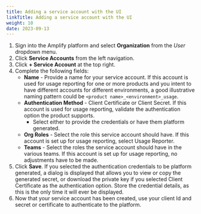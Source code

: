 ```yaml
---
title: Adding a service account with the UI
linkTitle: Adding a service account with the UI
weight: 10
date: 2023-09-13
---
```

1. Sign into the Amplify platform and select **Organization** from the *User* dropdown menu.
2. Click **Service Accounts** from the left navigation.
3. Click **+ Service Account** at the top right.
4. Complete the following fields:
    * **Name** - Provide a name for your service account. If this account is used for usage reporting for one or more products and you intent to have different accounts for different environments, a good illustrative naming pattern could be `<product name>_<environment>_usage`.
    * **Authentication Method** - Client Certificate or Client Secret. If this account is used for usage reporting, validate the authentication option the product supports.
        * Select either to provide the credentials or have them platform generated.
    * **Org Roles** - Select the role this service account should have. If this account is set up for usage reporting, select Usage Reporter.
    * **Teams** - Select the roles the service account should have in the various teams. If this account is set up for usage reporting, no adjustments have to be made.
5. Click **Save**. If you selected the authentication credentials to be platform generated, a dialog is displayed that allows you to view or copy the generated secret, or download the private key if you selected Client Certificate as the authentication option. Store the credential details, as this is the only time it will ever be displayed.
6. Now that your service account has been created, use your client Id and secret or certificate to authenticate to the platform.